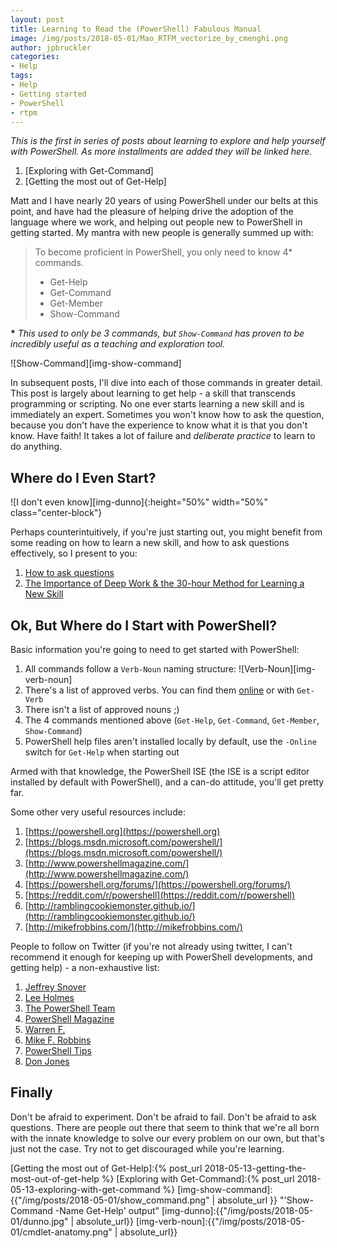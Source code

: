 ```yaml
---
layout: post
title: Learning to Read the (PowerShell) Fabulous Manual
image: /img/posts/2018-05-01/Mao_RTFM_vectorize_by_cmenghi.png
author: jpbruckler
categories: 
- Help
tags:
- Help
- Getting started
- PowerShell
- rtpm
---
```


_This is the first in series of posts about learning to explore and help yourself with PowerShell. As more installments are added
they will be linked here._

1. [Exploring with Get-Command]
1. [Getting the most out of Get-Help]

Matt and I have nearly 20 years of using PowerShell under our belts at this point, and have had the pleasure of helping drive the adoption
of the language where we work, and helping out people new to PowerShell in getting started. My mantra with new people is
generally summed up with:

> To become proficient in PowerShell, you only need to know 4* commands.
> * Get-Help
> * Get-Command
> * Get-Member
> * Show-Command

__*__ _This used to only be 3 commands, but `Show-Command` has proven to be incredibly useful as a teaching and exploration tool._

![Show-Command][img-show-command]

In subsequent posts, I'll dive into each of those commands in greater detail. This post is largely about learning to get help - a
skill that transcends programming or scripting. No one ever starts learning a new skill and is immediately an expert. Sometimes
you won't know how to ask the question, because you don't have the experience to know what it is that you don't know. Have faith!
It takes a lot of failure and _deliberate practice_ to learn to do anything.

## Where do I Even Start?

![I don't even know][img-dunno]{:height="50%" width="50%" class="center-block"}

Perhaps counterintuitively, if you're just starting out, you might benefit from some reading on how to learn a new skill, and how to
ask questions effectively, so I present to you:

1. [How to ask questions]("http://catb.org/esr/faqs/smart-questions.html")
2. [The Importance of Deep Work & the 30-hour Method for Learning a New Skill]("https://azeria-labs.com/the-importance-of-deep-work-the-30-hour-method-for-learning-a-new-skill/")

## Ok, But Where do I Start with PowerShell?

Basic information you're going to need to get started with PowerShell:

1. All commands follow a `Verb-Noun` naming structure:
  ![Verb-Noun][img-verb-noun]
2. There's a list of approved verbs. You can find them [online]("https://msdn.microsoft.com/en-us/library/ms714428(v=vs.85).aspx") or with `Get-Verb`
3. There isn't a list of approved nouns ;)
4. The 4 commands mentioned above (`Get-Help`, `Get-Command`, `Get-Member`, `Show-Command`)
5. PowerShell help files aren't installed locally by default, use the `-Online` switch for `Get-Help` when starting out

Armed with that knowledge, the PowerShell ISE (the ISE is a script editor installed by default with PowerShell), and a can-do attitude,
you'll get pretty far.

Some other very useful resources include:

1. [https://powershell.org](https://powershell.org)
1. [https://blogs.msdn.microsoft.com/powershell/](https://blogs.msdn.microsoft.com/powershell/)
1. [http://www.powershellmagazine.com/](http://www.powershellmagazine.com/)
1. [https://powershell.org/forums/](https://powershell.org/forums/)
1. [https://reddit.com/r/powershell](https://reddit.com/r/powershell)
1. [http://ramblingcookiemonster.github.io/](http://ramblingcookiemonster.github.io/)
1. [http://mikefrobbins.com/](http://mikefrobbins.com/)

People to follow on Twitter (if you're not already using twitter, I can't recommend it enough for keeping up with PowerShell developments, and getting help) - a non-exhaustive list:

1. [Jeffrey Snover](https://twitter.com/jsnover)
1. [Lee Holmes](https://twitter.com/Lee_Holmes)
1. [The PowerShell Team](https://twitter.com/PowerShell_Team)
1. [PowerShell Magazine](https://twitter.com/PowerShellMag)
1. [Warren F.](https://twitter.com/psCookieMonster)
1. [Mike F. Robbins](https://twitter.com/mikefrobbins)
1. [PowerShell Tips](https://twitter.com/PowerTip)
1. [Don Jones](https://twitter.com/concentrateddon)

## Finally

Don't be afraid to experiment. Don't be afraid to fail. Don't be afraid to ask questions. There are people out there that
seem to think that we're all born with the innate knowledge to solve our every problem on our own, but that's just not the
case. Try not to get discouraged while you're learning.

[Getting the most out of Get-Help]:{% post_url 2018-05-13-getting-the-most-out-of-get-help %}
[Exploring with Get-Command]:{% post_url 2018-05-13-exploring-with-get-command %}
[img-show-command]:{{"/img/posts/2018-05-01/show_command.png" | absolute_url }} "'Show-Command -Name Get-Help' output"
[img-dunno]:{{"/img/posts/2018-05-01/dunno.jpg" | absolute_url}}
[img-verb-noun]:{{"/img/posts/2018-05-01/cmdlet-anatomy.png" | absolute_url}}